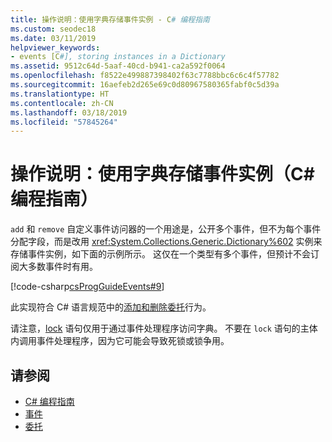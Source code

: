 ```yaml
---
title: 操作说明：使用字典存储事件实例 - C# 编程指南
ms.custom: seodec18
ms.date: 03/11/2019
helpviewer_keywords:
- events [C#], storing instances in a Dictionary
ms.assetid: 9512c64d-5aaf-40cd-b941-ca2a592f0064
ms.openlocfilehash: f8522e499887398402f63c7788bbc6c6c4f57782
ms.sourcegitcommit: 16aefeb2d265e69c0d80967580365fabf0c5d39a
ms.translationtype: HT
ms.contentlocale: zh-CN
ms.lasthandoff: 03/18/2019
ms.locfileid: "57845264"
---
```

# <a name="how-to-use-a-dictionary-to-store-event-instances-c-programming-guide"></a>操作说明：使用字典存储事件实例（C# 编程指南）

`add` 和 `remove` 自定义事件访问器的一个用途是，公开多个事件，但不为每个事件分配字段，而是改用 <xref:System.Collections.Generic.Dictionary%602> 实例来存储事件实例，如下面的示例所示。 这仅在一个类型有多个事件，但预计不会订阅大多数事件时有用。

[!code-csharp[csProgGuideEvents#9](~/samples/snippets/csharp/VS_Snippets_VBCSharp/csProgGuideEvents/CS/Events.cs#9)]

此实现符合 C# 语言规范中的[添加和删除委托](~/_csharplang/spec/delegates.md#delegate-invocation)行为。

请注意，[lock](../../language-reference/keywords/lock-statement.md) 语句仅用于通过事件处理程序访问字典。 不要在 `lock` 语句的主体内调用事件处理程序，因为它可能会导致死锁或锁争用。

## <a name="see-also"></a>请参阅

- [C# 编程指南](../../../csharp/programming-guide/index.md)
- [事件](../../../csharp/programming-guide/events/index.md)
- [委托](../../../csharp/programming-guide/delegates/index.md)
